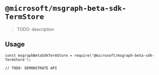 # `@microsoft/msgraph-beta-sdk-TermStore`

> TODO: description

## Usage

```
const msgraphBetaSdkTermStore = require('@microsoft/msgraph-beta-sdk-TermStore');

// TODO: DEMONSTRATE API
```

